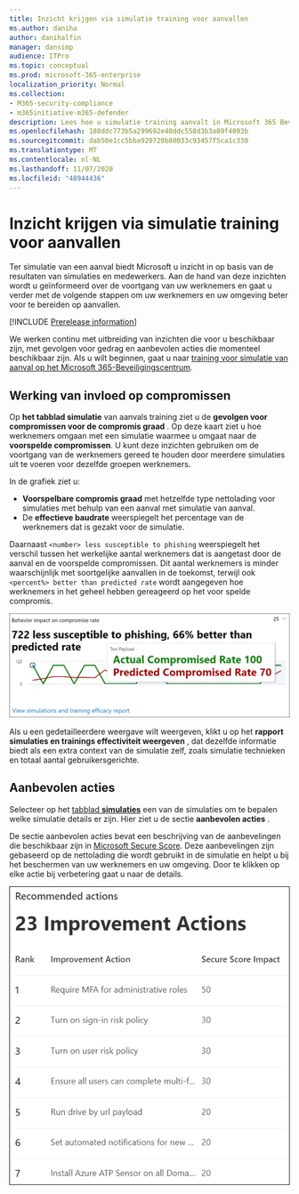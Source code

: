 ```yaml
---
title: Inzicht krijgen via simulatie training voor aanvallen
ms.author: daniha
author: danihalfin
manager: dansimp
audience: ITPro
ms.topic: conceptual
ms.prod: microsoft-365-enterprise
localization_priority: Normal
ms.collection:
- M365-security-compliance
- m365initiative-m365-defender
description: Lees hoe u simulatie training aanvalt in Microsoft 365 Beveiligingscentrum van invloed zijn op medewerkers en maak inzichten van simulatie-en trainings resultaten.
ms.openlocfilehash: 180ddc773b5a299692e40ddc558d3b3a89f4093b
ms.sourcegitcommit: dab50e1cc5bba920720b80033c93457f5ca1c330
ms.translationtype: MT
ms.contentlocale: nl-NL
ms.lasthandoff: 11/07/2020
ms.locfileid: "48944436"
---
```

# <a name="gain-insights-through-attack-simulation-training"></a>Inzicht krijgen via simulatie training voor aanvallen

Ter simulatie van een aanval biedt Microsoft u inzicht in op basis van de resultaten van simulaties en medewerkers. Aan de hand van deze inzichten wordt u geïnformeerd over de voortgang van uw werknemers en gaat u verder met de volgende stappen om uw werknemers en uw omgeving beter voor te bereiden op aanvallen.

[!INCLUDE [Prerelease information](../includes/prerelease.md)]

We werken continu met uitbreiding van inzichten die voor u beschikbaar zijn, met gevolgen voor gedrag en aanbevolen acties die momenteel beschikbaar zijn.
Als u wilt beginnen, gaat u naar [training voor simulatie van aanval op het Microsoft 365-Beveiligingscentrum](https://security.microsoft.com/attacksimulator?viewid=overview).

## <a name="behavior-impact-on-compromise-rate"></a>Werking van invloed op compromissen

Op **het tabblad simulatie** van aanvals training ziet u de **gevolgen voor compromissen voor de compromis graad** . Op deze kaart ziet u hoe werknemers omgaan met een simulatie waarmee u omgaat naar de **voorspelde compromissen**. U kunt deze inzichten gebruiken om de voortgang van de werknemers gereed te houden door meerdere simulaties uit te voeren voor dezelfde groepen werknemers.

In de grafiek ziet u:

- **Voorspelbare compromis graad** met hetzelfde type nettolading voor simulaties met behulp van een aanval met simulatie van aanval.
- De **effectieve baudrate** weerspiegelt het percentage van de werknemers dat is gezakt voor de simulatie.

Daarnaast `<number> less susceptible to phishing` weerspiegelt het verschil tussen het werkelijke aantal werknemers dat is aangetast door de aanval en de voorspelde compromissen. Dit aantal werknemers is minder waarschijnlijk met soortgelijke aanvallen in de toekomst, terwijl ook `<percent%> better than predicted rate` wordt aangegeven hoe werknemers in het geheel hebben gereageerd op het voor spelde compromis.

![Kaart voor gedrag van gedrag bij simulatie van aanvals overzicht](../../media/attack-sim-preview-behavior-impact-card.png)

Als u een gedetailleerdere weergave wilt weergeven, klikt u op het **rapport simulaties en trainings effectiviteit weergeven** , dat dezelfde informatie biedt als een extra context van de simulatie zelf, zoals simulatie technieken en totaal aantal gebruikersgerichte.

## <a name="recommended-actions"></a>Aanbevolen acties

Selecteer op het [tabblad **simulaties**](https://security.microsoft.com/attacksimulator?viewid=simulations) een van de simulaties om te bepalen welke simulatie details er zijn. Hier ziet u de sectie **aanbevolen acties** .

De sectie aanbevolen acties bevat een beschrijving van de aanbevelingen die beschikbaar zijn in [Microsoft Secure Score](../mtp/microsoft-secure-score.md). Deze aanbevelingen zijn gebaseerd op de nettolading die wordt gebruikt in de simulatie en helpt u bij het beschermen van uw werknemers en uw omgeving. Door te klikken op elke actie bij verbetering gaat u naar de details.

![Sectie aanbevelings acties voor simulatie van aanval](../../media/attack-sim-preview-recommended-actions.png)